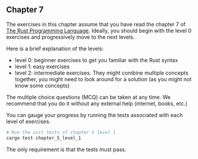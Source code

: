## Chapter 7

The exercises in this chapter assume that you have read the chapter 7 of [The Rust Programming Language](https://doc.rust-lang.org/book/ch07-00-managing-growing-projects-with-packages-crates-and-modules.html).
Ideally, you should begin with the level 0 exercises and progressively move to the next levels.

Here is a brief explanation of the levels:

- level 0: beginner exercises to get you familiar with the Rust syntax
- level 1: easy exercises
- level 2: intermediate exercises. They might combine multiple concepts together, you might need to look around for a solution (as you might not know some concepts)

The multiple choice questions (MCQ) can be taken at any time. We recommend that you do it without any external help (internet, books, etc.)

You can gauge your progress by running the tests associated with each level of exercises.

```sh
# Run the unit tests of chapter 5 level 1
cargo test chapter_5_level_1
```

The only requirement is that the tests must pass.
